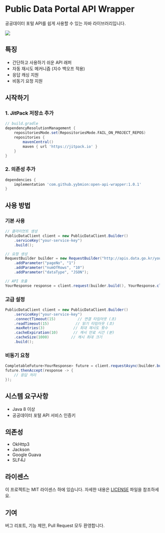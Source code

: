 # Public Data Portal API Wrapper

공공데이터 포털 API를 쉽게 사용할 수 있는 자바 라이브러리입니다.

[![](https://jitpack.io/v/yybmion/open-api-wrapper.svg)](https://jitpack.io/#yybmion/open-api-wrapper)

## 특징
- 간단하고 사용하기 쉬운 API 래퍼
- 자동 재시도 메커니즘 (지수 백오프 적용)
- 응답 캐싱 지원
- 비동기 요청 지원

## 시작하기

### 1. JitPack 저장소 추가
```groovy
// build.gradle
dependencyResolutionManagement {
    repositoriesMode.set(RepositoriesMode.FAIL_ON_PROJECT_REPOS)
    repositories {
        mavenCentral()
        maven { url 'https://jitpack.io' }
    }
}
```

### 2. 의존성 추가
```groovy
dependencies {
    implementation 'com.github.yybmion:open-api-wrapper:1.0.1'
}
```

## 사용 방법

### 기본 사용
```java
// 클라이언트 생성
PublicDataClient client = new PublicDataClient.Builder()
    .serviceKey("your-service-key")
    .build();

// 요청 생성
RequestBuilder builder = new RequestBuilder("http://apis.data.go.kr/your-api-endpoint")
    .addParameter("pageNo", "1")
    .addParameter("numOfRows", "10")
    .addParameter("dataType", "JSON");

// API 호출
YourResponse response = client.request(builder.build(), YourResponse.class);
```

### 고급 설정
```java
PublicDataClient client = new PublicDataClient.Builder()
    .serviceKey("your-service-key")
    .connectTimeout(15)          // 연결 타임아웃 (초)
    .readTimeout(15)            // 읽기 타임아웃 (초)
    .maxRetries(3)             // 최대 재시도 횟수
    .cacheExpiration(10)       // 캐시 만료 시간 (분)
    .cacheSize(1000)          // 캐시 최대 크기
    .build();
```

### 비동기 요청
```java
CompletableFuture<YourResponse> future = client.requestAsync(builder.build(), YourResponse.class);
future.thenAccept(response -> {
    // 응답 처리
});
```

## 시스템 요구사항
- Java 8 이상
- 공공데이터 포털 API 서비스 인증키

## 의존성
- OkHttp3
- Jackson
- Google Guava
- SLF4J

## 라이센스
이 프로젝트는 MIT 라이센스 하에 있습니다. 자세한 내용은 [LICENSE](LICENSE) 파일을 참조하세요.

## 기여
버그 리포트, 기능 제안, Pull Request 모두 환영합니다. 
